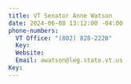 ```yaml
---
title: VT Senator Anne Watson
date: 2024-06-08 13:12:00 -04:00
phone-numbers:
  VT Office: "(802) 828-2228"
  Key: 
  Website: 
  Email: awatson@leg.state.vt.us
Key: 
---
```


